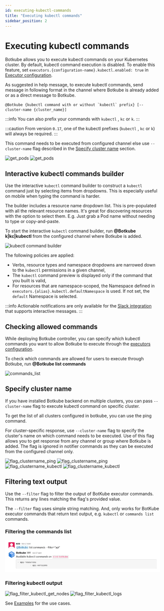 ```yaml
---
id: executing-kubectl-commands
title: "Executing kubectl commands"
sidebar_position: 2
---
```


# Executing kubectl commands

Botkube allows you to execute kubectl commands on your Kubernetes cluster. By default, kubectl command execution is disabled. To enable this feature, set `executors.{configuration-name}.kubectl.enabled: true` in [Executor configuration](../configuration/executor).

As suggested in help message, to execute kubectl commands, send message in following format in the channel where Botkube is already added or as a direct message to Botkube.

```
@Botkube {kubectl command with or without `kubectl` prefix} [--cluster-name {cluster_name}]
```

:::info
You can also prefix your commands with `kubectl` , `kc` or `k`.
:::

:::caution
From version `0.17`, one of the kubectl prefixes (`kubectl` , `kc` or `k`) will always be required.
:::

This command needs to be executed from configured channel else use `--cluster-name` flag described in the [Specify cluster name](#specify-cluster-name) section.

![get_pods](assets/get_namespaces.png)
![get_pods](assets/mm_get_ns.png)

## Interactive kubectl commands builder

Use the interactive `kubectl` command builder to construct a `kubectl` command just by selecting items from dropdowns. This is especially useful on mobile when typing the command is harder.

The builder includes a resource name dropdown list. This is pre-populated with all the relevant resource names. It's great for discovering resources with the option to select them. E.g. Just grab a Pod name without needing to type or copy-and-paste.

To start the interactive `kubectl` command builder, run **@Botkube k|kc|kubectl** from the configured channel where Botkube is added.

![kubectl command builder](assets/kc-cmd-builder.png)

The following policies are applied:

- Verbs, resource types and namespace dropdowns are narrowed down to the `kubectl` permissions in a given channel,
- The `kubectl` command preview is displayed only if the command that you built is valid,
- For resources that are namespace-scoped, the Namespace defined in `executors.{alias}.kubectl.defaultNamespace` is used. If not set, the `default` Namespace is selected.

:::info
Actionable notifications are only available for the [Slack integration](../installation/slack/index.md) that supports interactive messages.
:::

## Checking allowed commands

While deploying Botkube controller, you can specify which kubectl commands you want to allow Botkube to execute through the [executors configuration](../configuration/executor.md).

To check which commands are allowed for users to execute through Botkube, run **@Botkube list commands**

![commands_list](assets/commands_list.png)

## Specify cluster name

If you have installed Botkube backend on multiple clusters, you can pass `--cluster-name` flag to execute kubectl command on specific cluster.

To get the list of all clusters configured in botkube, you can use the ping command.

For cluster-specific response, use `--cluster-name` flag to specify the cluster's name on which command needs to be executed.
Use of this flag allows you to get response from any channel or group where Botkube is added.
The flag is ignored in notifier commands as they can be executed from the configured channel only.

![flag_clustername_ping](assets/flag_clustername_ping.png)
![flag_clustername_ping](assets/mm_flag_clustername_ping.png)
![flag_clustername_kubectl](assets/flag_clustername_kubectl.png)
![flag_clustername_kubectl](assets/mm_flag_clustername_kubectl.png)

## Filtering text output

Use the `--filter` flag to filter the output of BotKube executor commands. This returns any lines matching the flag's provided value.

The `--filter` flag uses simple string matching. And, only works for BotKube executor commands that return text output, e.g. `kubectl` or `commands list` commands.

### Filtering the commands list

![flag_filter_commands_list](assets/flag_filter_commands_list.png)

### Filtering kubectl output

![flag_filter_kubectl_get_nodes](assets/flag_filter_kubectl_get_nodes.png)
![flag_filter_kubectl_logs](assets/flag_filter_kubectl_logs.png)

See [Examples](../examples/#h-examples) for the use cases.
